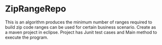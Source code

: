 # ZipRangeRepo

This is an algorithm produces the minimum number of ranges required to build zip code ranges can be used for certain business scenario. 
Create as a maven project in eclipse.
Project has Junit test cases and Main method to execute the program.
